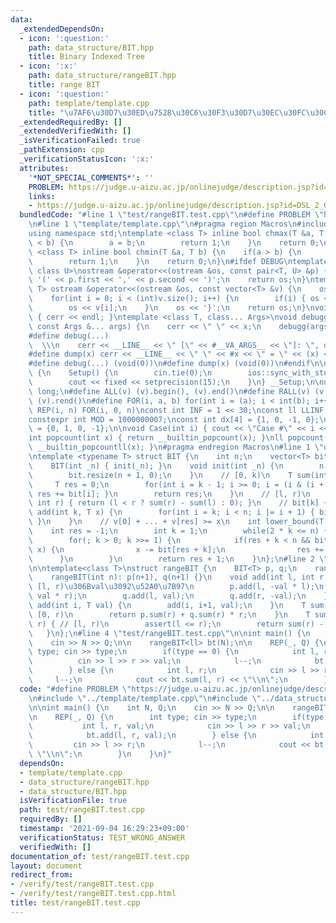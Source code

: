 ```yaml
---
data:
  _extendedDependsOn:
  - icon: ':question:'
    path: data_structure/BIT.hpp
    title: Binary Indexed Tree
  - icon: ':x:'
    path: data_structure/rangeBIT.hpp
    title: range BIT
  - icon: ':question:'
    path: template/template.cpp
    title: "\u7AF6\u30D7\u30ED\u7528\u30C6\u30F3\u30D7\u30EC\u30FC\u30C8"
  _extendedRequiredBy: []
  _extendedVerifiedWith: []
  _isVerificationFailed: true
  _pathExtension: cpp
  _verificationStatusIcon: ':x:'
  attributes:
    '*NOT_SPECIAL_COMMENTS*': ''
    PROBLEM: https://judge.u-aizu.ac.jp/onlinejudge/description.jsp?id=DSL_2_G&lang=ja
    links:
    - https://judge.u-aizu.ac.jp/onlinejudge/description.jsp?id=DSL_2_G&lang=ja
  bundledCode: "#line 1 \"test/rangeBIT.test.cpp\"\n#define PROBLEM \"https://judge.u-aizu.ac.jp/onlinejudge/description.jsp?id=DSL_2_G&lang=ja\"\
    \n#line 1 \"template/template.cpp\"\n#pragma region Macros\n#include <bits/stdc++.h>\n\
    using namespace std;\ntemplate <class T> inline bool chmax(T &a, T b) {\n    if(a\
    \ < b) {\n        a = b;\n        return 1;\n    }\n    return 0;\n}\ntemplate\
    \ <class T> inline bool chmin(T &a, T b) {\n    if(a > b) {\n        a = b;\n\
    \        return 1;\n    }\n    return 0;\n}\n#ifdef DEBUG\ntemplate <class T,\
    \ class U>\nostream &operator<<(ostream &os, const pair<T, U> &p) {\n    os <<\
    \ '(' << p.first << ',' << p.second << ')';\n    return os;\n}\ntemplate <class\
    \ T> ostream &operator<<(ostream &os, const vector<T> &v) {\n    os << '{';\n\
    \    for(int i = 0; i < (int)v.size(); i++) {\n        if(i) { os << ','; }\n\
    \        os << v[i];\n    }\n    os << '}';\n    return os;\n}\nvoid debugg()\
    \ { cerr << endl; }\ntemplate <class T, class... Args>\nvoid debugg(const T &x,\
    \ const Args &... args) {\n    cerr << \" \" << x;\n    debugg(args...);\n}\n\
    #define debug(...)                                                           \
    \  \\\n    cerr << __LINE__ << \" [\" << #__VA_ARGS__ << \"]: \", debugg(__VA_ARGS__)\n\
    #define dump(x) cerr << __LINE__ << \" \" << #x << \" = \" << (x) << endl\n#else\n\
    #define debug(...) (void(0))\n#define dump(x) (void(0))\n#endif\n\nstruct Setup\
    \ {\n    Setup() {\n        cin.tie(0);\n        ios::sync_with_stdio(false);\n\
    \        cout << fixed << setprecision(15);\n    }\n} __Setup;\n\nusing ll = long\
    \ long;\n#define ALL(v) (v).begin(), (v).end()\n#define RALL(v) (v).rbegin(),\
    \ (v).rend()\n#define FOR(i, a, b) for(int i = (a); i < int(b); i++)\n#define\
    \ REP(i, n) FOR(i, 0, n)\nconst int INF = 1 << 30;\nconst ll LLINF = 1LL << 60;\n\
    constexpr int MOD = 1000000007;\nconst int dx[4] = {1, 0, -1, 0};\nconst int dy[4]\
    \ = {0, 1, 0, -1};\n\nvoid Case(int i) { cout << \"Case #\" << i << \": \"; }\n\
    int popcount(int x) { return __builtin_popcount(x); }\nll popcount(ll x) { return\
    \ __builtin_popcountll(x); }\n#pragma endregion Macros\n#line 1 \"data_structure/BIT.hpp\"\
    \ntemplate <typename T> struct BIT {\n    int n;\n    vector<T> bit;\n    BIT(){}\n\
    \    BIT(int _n) { init(_n); }\n    void init(int _n) {\n        n = _n + 1;\n\
    \        bit.resize(n + 1, 0);\n    }\n    // [0, k)\n    T sum(int k) {\n   \
    \     T res = 0;\n        for(int i = k - 1; i >= 0; i = (i & (i + 1)) - 1) {\
    \ res += bit[i]; }\n        return res;\n    }\n    // [l, r)\n    T sum(int l,\
    \ int r) { return (l < r ? sum(r) - sum(l) : 0); }\n    // bit[k] += x\n    void\
    \ add(int k, T x) {\n        for(int i = k; i < n; i |= i + 1) { bit[i] += x;\
    \ }\n    }\n    // v[0] + ... + v[res] >= x\n    int lower_bound(T x) {\n    \
    \    int res = -1;\n        int k = 1;\n        while(2 * k <= n) { k <<= 1; }\n\
    \        for(; k > 0; k >>= 1) {\n            if(res + k < n && bit[res + k] <\
    \ x) {\n                x -= bit[res + k];\n                res += k;\n      \
    \      }\n        }\n        return res + 1;\n    }\n};\n#line 2 \"data_structure/rangeBIT.hpp\"\
    \n\ntemplate<class T>\nstruct rangeBIT {\n    BIT<T> p, q;\n    rangeBIT(){}\n\
    \    rangeBIT(int n): p(n+1), q(n+1) {}\n    void add(int l, int r, T val) { //\
    \ [l, r)\u306Bval\u3092\u52A0\u7B97\n        p.add(l, -val * l);\n        p.add(r,\
    \ val * r);\n        q.add(l, val);\n        q.add(r, -val);\n    }\n    void\
    \ add(int i, T val) {\n        add(i, i+1, val);\n    }\n    T sum(int r) { //\
    \ [0, r)\n        return p.sum(r) + q.sum(r) * r;\n    }\n    T sum(int l, int\
    \ r) { // [l, r)\n        assert(l <= r);\n        return sum(r) - sum(l);\n \
    \   }\n};\n#line 4 \"test/rangeBIT.test.cpp\"\n\nint main() {\n    int N, Q;\n\
    \    cin >> N >> Q;\n\n    rangeBIT<ll> bt(N);\n\n    REP(_, Q) {\n        int\
    \ type; cin >> type;\n        if(type == 0) {\n            int l, r, val;\n  \
    \          cin >> l >> r >> val;\n            l--;\n            bt.add(l, r, val);\n\
    \        } else {\n            int l, r;\n            cin >> l >> r;\n       \
    \     l--;\n            cout << bt.sum(l, r) << \"\\n\";\n        }\n    }\n}\n"
  code: "#define PROBLEM \"https://judge.u-aizu.ac.jp/onlinejudge/description.jsp?id=DSL_2_G&lang=ja\"\
    \n#include \"../template/template.cpp\"\n#include \"../data_structure/rangeBIT.hpp\"\
    \n\nint main() {\n    int N, Q;\n    cin >> N >> Q;\n\n    rangeBIT<ll> bt(N);\n\
    \n    REP(_, Q) {\n        int type; cin >> type;\n        if(type == 0) {\n \
    \           int l, r, val;\n            cin >> l >> r >> val;\n            l--;\n\
    \            bt.add(l, r, val);\n        } else {\n            int l, r;\n   \
    \         cin >> l >> r;\n            l--;\n            cout << bt.sum(l, r) <<\
    \ \"\\n\";\n        }\n    }\n}"
  dependsOn:
  - template/template.cpp
  - data_structure/rangeBIT.hpp
  - data_structure/BIT.hpp
  isVerificationFile: true
  path: test/rangeBIT.test.cpp
  requiredBy: []
  timestamp: '2021-09-04 16:29:23+09:00'
  verificationStatus: TEST_WRONG_ANSWER
  verifiedWith: []
documentation_of: test/rangeBIT.test.cpp
layout: document
redirect_from:
- /verify/test/rangeBIT.test.cpp
- /verify/test/rangeBIT.test.cpp.html
title: test/rangeBIT.test.cpp
---
```

